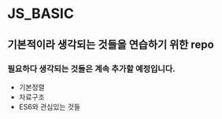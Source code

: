 # JS_BASIC

## 기본적이라 생각되는 것들을 연습하기 위한 repo
### 필요하다 생각되는 것들은 계속 추가할 예정입니다.
- 기본정렬
- 자료구조
- ES6와 관심있는 것들
